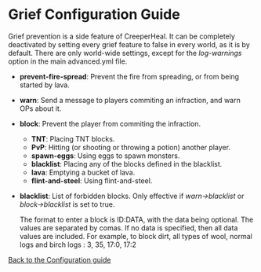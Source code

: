 Grief Configuration Guide
====

Grief prevention is a side feature of CreeperHeal. It can be completely deactivated by setting every grief feature to false in every world, as it is by default. There are only world-wide settings, except for the *log-warnings* option in the main advanced.yml file.

* **prevent-fire-spread**: Prevent the fire from spreading, or from being started by lava.
* **warn**: Send a message to players commiting an infraction, and warn OPs about it.
* **block**: Prevent the player from commiting the infraction.
    * **TNT**: Placing TNT blocks.
    * **PvP**: Hitting (or shooting or throwing a potion) another player.
    * **spawn-eggs**: Using eggs to spawn monsters.
    * **blacklist**: Placing any of the blocks defined in the blacklist.
    * **lava**: Emptying a bucket of lava.
    * **flint-and-steel**: Using flint-and-steel.
* **blacklist**: List of forbidden blocks. Only effective if *warn->blacklist* or *block->blacklist* is set to true.

    The format to enter a block is ID:DATA, with the data being optional. The values are separated by comas. If no data is specified, then all data values are included. For example, to block dirt, all types of wool, normal logs and birch logs : 3, 35, 17:0, 17:2

[Back to the Configuration guide](/wiki/configuration/guide)